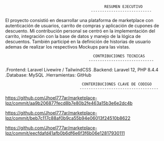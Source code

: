                                                 RESUMEN EJECUTIVO
                                          ---------------------------
El proyecto consistió en desarrollar una plataforma de marketplace con autenticación de usuarios, carrito de compras y aplicación de cupones de descuento. Mi contribución personal se centró en la implementación del carrito, integración con la base de datos y manejo de la lógica de descuentos. También participé en la definición de historias de usuario ademas de realizar los respectivos Mockups para las vistas.


                                           CONTRIBUCIONES TECNICAS
                                         -----------------------------
.Frontend: Laravel Livewire / TailwindCSS
.Backend: Laravel 12, PHP 8.4.4
.Database: MySQL
.Herramientas: GitHub

                                      CONTERIBUCIONES CLAVE DE CODIGO
                                     -----------------------------------

https://github.com/Jhoel777ar/marketplace-lpz/commit/aa9b206877fecd8b7e80b2fe463a15b3e6e2dc4b

https://github.com/Jhoel777ar/marketplace-lpz/commit/beb7c117c88af0b9ca55b94e06013f24510b8622

https://github.com/Jhoel777ar/marketplace-lpz/commit/eecfdafd41afb0b6df6e6f3f6b06e12817930111
